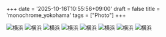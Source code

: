 +++
date = '2025-10-16T10:55:56+09:00'
draft = false
title = 'monochrome_yokohama'
tags = ["Photo"]
+++

![横浜](/images/y_01.jpg)
![横浜](/images/y_02.jpg)
![横浜](/images/y_03.jpg)
![横浜](/images/y_04.jpg)
![横浜](/images/y_05.jpg)
![横浜](/images/y_06.jpg)
![横浜](/images/y_07.jpg)
![横浜](/images/y_08.jpg)

